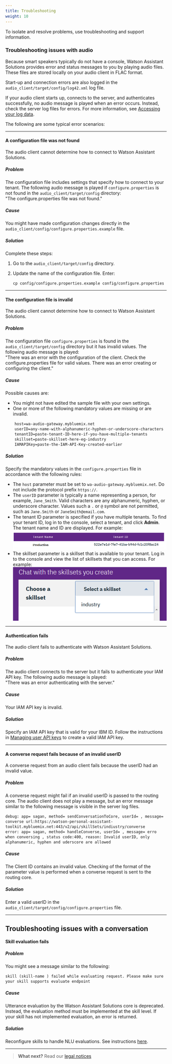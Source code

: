 ```yaml
---
title: Troubleshooting
weight: 10
---
```

To isolate and resolve problems, use troubleshooting and support information.

### Troubleshooting issues with audio 

Because smart speakers typically do not have a console, Watson Assistant Solutions provides error and status messages to you by playing audio files.  These files are stored locally on your audio client in FLAC format.

Start-up and connection errors are also logged in the `audio_client/target/config/log42.xml` log file.

If your audio client starts up, connects to the server, and authenticates successfully, no audio message is played when an error occurs. Instead, check the server log files for errors. For more information, see [Accessing your log data]().

The following are some typical error scenarios:

---
#### A configuration file was not found
The audio client cannot determine how to connect to Watson Assistant Solutions.

##### Problem
The configuration file includes settings that specify how to connect to your tenant. The following audio message is played if `configure.properties` is not found in the `audio_client/target/config` directory:<br>
"The configure.properties file was not found."  

##### Cause
You might have made configuration changes directly in the `audio_client/config/configure.properties.example` file.

##### Solution
Complete these steps:
1. Go to the `audio_client/target/config` directory.
2. Update the name of the configuration file.  Enter:

    ```
    cp config/configure.properties.example config/configure.properties

    ```

---
#### The configuration file is invalid
The audio client cannot determine how to connect to Watson Assistant Solutions.

##### Problem
The configuration file `configure.properties` is found in the `audio_client/target/config` directory but it has invalid values.  The following audio message is played:<br>
"There was an error with the configuration of the client. Check the configure.properties file for valid values. There was an error creating or configuring the client."

##### Cause
Possible causes are:
- You might not have edited the sample file with your own settings.  
- One or more of the following mandatory values are missing or are invalid.
```
    host=wa-audio-gateway.mybluemix.net
    userID=any-name-with-alphanumeric-hyphen-or-underscore-characters
    tenantID=paste-tenant-ID-here-if-you-have-multiple-tenants
    skillset=paste-skillset-here-eg-industry
    IAMAPIKey=paste-the-IAM-API-Key-created-earlier

```

##### Solution
Specify the mandatory values in the `configure.properties` file in accordance with the following rules:
- The `host` parameter must be set to `wa-audio-gateway.mybluemix.net`. Do not include the protocol prefix `https://`.
- The `userID` parameter is typically a name representing a person, for example, `Jane_Smith`. Valid characters are any alphanumeric, hyphen, or underscore character. Values such a `.` or `@` symbol are not permitted, such as `Jane.Smith` or `JaneSmith@email.com`.
- The tenant ID parameter is specified if you have multiple tenants.  To find your tenant ID, log in to the console, select a tenant, and click **Admin**. The tenant name and ID are displayed.  For example:
![check tenant ID](get_tenant_id.PNG)
- The skillset parameter is a skillset that is available to your tenant. Log in to the console and view the list of skillsets that you can access.  For example:
![check skillset](check_skillset.png)

---
#### Authentication fails
The audio client fails to authenticate with Watson Assistant Solutions.

##### Problem
The audio client connects to the server but it fails to authenticate your IAM API key.  The following audio message is played:<br>
"There was an error authenticating with the server."  

##### Cause
Your IAM API key is invalid.

##### Solution
Specify an IAM API key that is valid for your IBM ID.  Follow the instructions in [Managing user API keys](https://console.bluemix.net/docs/iam/userid_keys.html#userapikey) to create a valid IAM API key.

---
#### A converse request fails because of an invalid userID
A converse request from an audio client fails because the userID had an invalid value.

##### Problem
A converse request might fail if an invalid userID is passed to the routing core. The audio client does not play a message, but an error message similar to the following message is visible in the server log files.

```
debug: app= sagan, method= sendConversationToCore, userId= , message= converse url:https://watson-personal-assistant-toolkit.mybluemix.net:443/v2/api/skillSets/indiustry/converse
error: app= sagan, method= handleConverse, userId= , message= erro when conversing , status code:400, reason: Invalid userID, only alphanumeric, hyphen and uderscore are allowed

```
##### Cause
The Client ID contains an invalid value. Checking of the format of the parameter value is performed when a converse request is sent to the routing core.

##### Solution
Enter a valid userID in the `audio_client/target/config/configure.properties` file.

---

##  Troubleshooting issues with a conversation

#### Skill evaluation fails

##### Problem
You might see a message similar to the following:

```
skill (skill-name ) failed while evaluating request. Please make sure your skill supports evaluate endpoint

```
##### Cause
Utterance evaluation by the Watson Assistant Solutions core is deprecated. Instead, the evaluation
method must be implemented at the skill level. If your skill has not implemented evaluation, an
error is returned.

##### Solution
Reconfigure skills to handle NLU evaluations. See instructions [here](https://watson-personal-assistant.github.io/developer/further-topics/reconfigure_skill/).

---


> **What next?** Read our [legal notices]({{site.baseurl}}/legal/terms-of-use)
